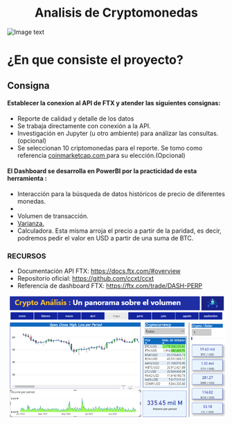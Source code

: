 
# <h1 align="center">Analisis de Cryptomonedas</h1>
![Image text](https://camo.githubusercontent.com/27f093140fdd2a067a211000b6bbf1b39d21dc125cd34b5f5411931c9d61e26e/68747470733a2f2f68656c702e6674782e636f6d2f68632f61727469636c655f6174746163686d656e74732f343430393939343937333834342f6d6365636c6970302e706e67)


# **¿En que consiste el proyecto?**

## Consigna

#### Establecer la conexion al API de FTX y atender las siguientes consignas:
* Reporte de calidad y detalle de los datos
* Se trabaja directamente con conexión a la API. 
* Investigación en Jupyter (u otro ambiente) para análizar las consultas. (opcional)
* Se seleccionan 10 criptomonedas para el reporte. Se tomo como referencia [coinmarketcap.com ](https://coinmarketcap.com/es/) para su elección.(Opcional)

#### El Dashboard se desarrolla en PowerBI por la practicidad de esta herramienta :
* Interacción para la búsqueda de datos históricos de precio de diferentes monedas.
* 
* Volumen de transacción.
* [Varianza.](https://economipedia.com/definiciones/varianza.html#:~:text=La%20varianza%20es%20una%20medida,la%20desviaci%C3%B3n%20t%C3%ADpica%20al%20cuadrado) 
* Calculadora. Esta misma arroja el precio a partir de la paridad, es decir, podremos pedir el valor en USD a partir de una suma de BTC. 


### RECURSOS
* Documentación API FTX: https://docs.ftx.com/#overview
* Repositorio oficial: https://github.com/ccxt/ccxt
* Referencia de dashboard FTX: https://ftx.com/trade/DASH-PERP

![Image text](https://github.com/Yoelcaro14/Analisis-de-cryptomonedas/blob/master/Dash_crypto.PNG)
